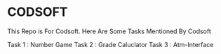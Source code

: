 # CODSOFT
This Repo is For Codsoft.
Here Are Some Tasks Mentioned By Codsoft

Task 1 : Number Game
Task 2 : Grade Caluclator
Task 3 : Atm-Interface
